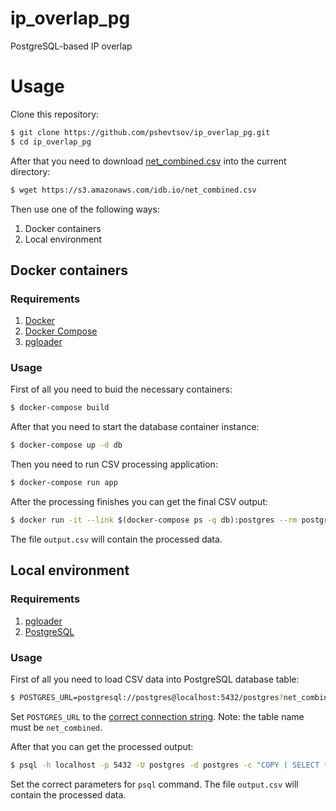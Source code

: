 # ip_overlap_pg
PostgreSQL-based IP overlap

# Usage

Clone this repository:

```bash
$ git clone https://github.com/pshevtsov/ip_overlap_pg.git
$ cd ip_overlap_pg
```

After that you need to download [net_combined.csv](https://s3.amazonaws.com/idb.io/net_combined.csv) into the current directory:

```bash
$ wget https://s3.amazonaws.com/idb.io/net_combined.csv
```

Then use one of the following ways:

1. Docker containers
2. Local environment

## Docker containers

### Requirements

1. [Docker](https://docs.docker.com/docker/installation/)
2. [Docker Compose](https://docs.docker.com/compose/install/)
3. [pgloader](http://pgloader.io/download.html)

### Usage

First of all you need to buid the necessary containers:

```bash
$ docker-compose build
```

After that you need to start the database container instance:

```bash
$ docker-compose up -d db
```

Then you need to run CSV processing application:

```bash
$ docker-compose run app
```

After the processing finishes you can get the final CSV output:

```bash
$ docker run -it --link $(docker-compose ps -q db):postgres --rm postgres sh -c 'exec psql -h "$POSTGRES_PORT_5432_TCP_ADDR" -p "$POSTGRES_PORT_5432_TCP_PORT" -U postgres -d postgres -c "COPY ( SELECT * FROM net_flat ORDER BY s ) TO STDOUT WITH CSV"' > output.csv
```

The file `output.csv` will contain the processed data.

## Local environment

### Requirements

1. [pgloader](http://pgloader.io/download.html)
2. [PostgreSQL](http://www.postgresql.org/)

### Usage

First of all you need to load CSV data into PostgreSQL database table:

```bash
$ POSTGRES_URL=postgresql://postgres@localhost:5432/postgres?net_combined pgloader command.load
```
Set `POSTGRES_URL` to the [correct connection string](http://pgloader.io/howto/pgloader.1.html). Note: the table name must be `net_combined`.

After that you can get the processed output:

```bash
$ psql -h localhost -p 5432 -U postgres -d postgres -c "COPY ( SELECT * FROM net_flat ORDER BY s ) TO STDOUT WITH CSV"' > output.csv
```

Set the correct parameters for `psql` command. The file `output.csv` will contain the processed data.
